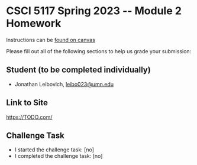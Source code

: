 # CSCI 5117 Spring 2023 -- Module 2 Homework


Instructions can be [found on canvas](https://canvas.umn.edu/courses/355584/pages/homework-2)

Please fill out all of the following sections to help us grade your submission:

## Student (to be completed individually)

* Jonathan Leibovich, leibo023@umn.edu

## Link to Site

<https://TODO.com/>

## Challenge Task

* I started the challenge task: [no]
* I completed the challenge task: [no]

